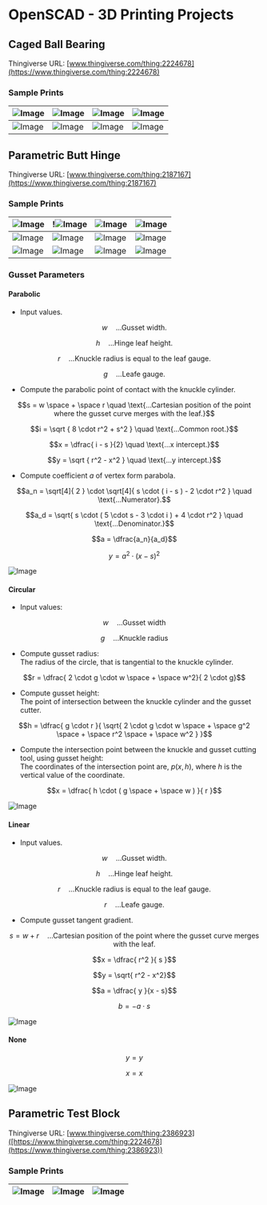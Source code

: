 # OpenSCAD - 3D Printing Projects

## Caged Ball Bearing
Thingiverse URL: [www.thingiverse.com/thing:2224678](https://www.thingiverse.com/thing:2224678)

### Sample Prints
| ![Image](images/caged_ball_bearing/internal_1_0.png) | ![Image](images/caged_ball_bearing/internal_2_0.png) | ![Image](images/caged_ball_bearing/internal_3_0.png) | ![Image](images/caged_ball_bearing/internal_4_0.png) |
| - | - | - | - |
| ![Image](images/caged_ball_bearing/code_1_0.png) | ![Image](images/caged_ball_bearing/photo_1_0.png) | ![Image](images/caged_ball_bearing/photo_2_0.png) | ![Image](images/caged_ball_bearing/photo_3_0.png) |

## Parametric Butt Hinge
Thingiverse URL: [www.thingiverse.com/thing:2187167](https://www.thingiverse.com/thing:2187167)

### Sample Prints
| ![Image](images/parametric_hinge/model_2_0.png) | !![Image](images/parametric_hinge/model_3_0.png) | ![Image](images/parametric_hinge/model_1_0.png) | ![Image](images/parametric_hinge/model_4_0.png) |
| - | - | - | - |
| ![Image](images/parametric_hinge/photo_1_0.png) | ![Image](images/parametric_hinge/photo_2_0.png) | ![Image](images/parametric_hinge/photo_3_0.png) | ![Image](images/parametric_hinge/photo_4_0.png) |
| ![Image](images/parametric_hinge/sample_1_0.png) | ![Image](images/parametric_hinge/sample_2_0.png) | ![Image](images/parametric_hinge/sample_3_0.png) | ![Image](images/parametric_hinge/sample_4_0.png) |

### Gusset Parameters

#### Parabolic

- Input values.

$$w \quad \text{...Gusset width.}$$
  
$$h \quad \text{...Hinge leaf height.}$$

$$r \quad \text{...Knuckle radius is equal to the leaf gauge.}$$
 
$$g \quad \text{...Leafe gauge.}$$

- Compute the parabolic point of contact with the knuckle cylinder.

$$s = w \space + \space r \quad \text{...Cartesian position of the point where the gusset curve merges with the leaf.}$$

$$i = \sqrt { 8 \cdot r^2 + s^2 } \quad \text{...Common root.}$$

$$x = \dfrac{ i - s }{2} \quad \text{...x intercept.}$$

$$y = \sqrt { r^2 - x^2 } \quad \text{...y intercept.}$$

- Compute coefficient $a$ of vertex form parabola.

$$a_n = \sqrt[4]{ 2 } \cdot \sqrt[4]{ s \cdot ( i - s ) - 2 \cdot r^2 } \quad \text{...Numerator}.$$

$$a_d = \sqrt{ s \cdot ( 5 \cdot s - 3 \cdot i ) + 4 \cdot r^2 } \quad \text{...Denominator.}$$

$$a = \dfrac{a_n}{a_d}$$

$$y = a^2 \cdot ( x - s )^2$$


![Image](images/parametric_hinge/Parabolic.PNG)

#### Circular

- Input values:

$$w \quad \text{...Gusset width}$$

$$g \quad \text{...Knuckle radius}$$

- Compute gusset radius:<br>
  The radius of the circle, that is tangential to the knuckle cylinder.

$$r = \dfrac{ 2 \cdot g \cdot w \space + \space w^2}{ 2 \cdot g}$$

- Compute gusset height:<br>
  The point of intersection between the knuckle cylinder and the gusset cutter.

$$h = \dfrac{ g \cdot r }{ \sqrt{ 2 \cdot g \cdot w \space + \space g^2 \space + \space r^2 \space + \space w^2 } }$$

- Compute the intersection point between the knuckle and gusset cutting tool, using gusset height:<br>
  The coordinates of the intersection point are, $p(x,h)$, where $h$ is the vertical value of the coordinate.

$$x = \dfrac{ h \cdot ( g \space + \space w ) }{ r }$$

![Image](images/parametric_hinge/Circular.PNG)

#### Linear

- Input values.

$$w \quad \text{...Gusset width.}$$

$$h \quad \text{...Hinge leaf height.}$$

$$r \quad \text{...Knuckle radius is equal to the leaf gauge.}$$

$$r \quad \text{...Leafe gauge.}$$

- Compute gusset tangent gradient.

$$s = w + r \quad \text{...Cartesian position of the point where the gusset curve merges with the leaf.}$$

$$x = \dfrac{ r^2 }{ s }$$

$$y = \sqrt{ r^2 - x^2}$$

$$a = \dfrac{ y }{x - s}$$

$$b = -a \cdot s$$

![Image](images/parametric_hinge/Linear.PNG)

#### None

$$y = y$$

$$x = x$$

![Image](images/parametric_hinge/None.PNG)

## Parametric Test Block
Thingiverse URL: [www.thingiverse.com/thing:2386923]([https://www.thingiverse.com/thing:2224678](https://www.thingiverse.com/thing:2386923))

### Sample Prints
| ![Image](images/parametric_test_block/photo_1_0.png) | ![Image](images/parametric_test_block/photo_2_0.png) | ![Image](images/parametric_test_block/photo_3_0.png) |
| - | - | - |









  
